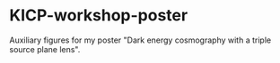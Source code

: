 # KICP-workshop-poster
Auxiliary figures for my poster "Dark energy cosmography with a triple source plane lens".
